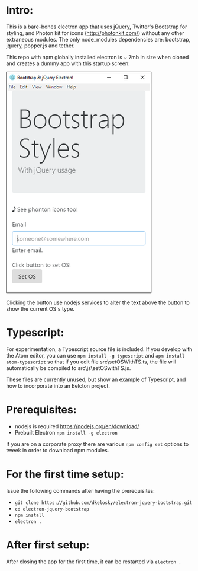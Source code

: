 Intro:
======
This is a bare-bones electron app that uses jQuery, Twitter's Bootstrap for
styling, and Photon kit for icons (http://photonkit.com/) without any other extraneous 
modules.  The only node_modules dependencies are: bootstrap, jquery, popper.js and tether.  

This repo with npm globally installed electron is ~ 7mb in size when cloned
and creates a dummy app with this startup screen:

![Alt text](Screenshot.jpeg?raw=true "Screen shot")

Clicking the button use nodejs services to alter the text above the button to
show the current OS's type.

Typescript:
===========
For experimentation, a Typescript source file is included.  If you develop
with the Atom editor, you can use ```npm install -g typescript```
and ```apm install atom-typescript``` so that if you edit
file src\setOSWithTS.ts, the file will automatically be compiled to
src\js\setOSwithTS.js.  

These files are currently unused, but show an example of Typescript, and how
to incorporate into an Eelcton project. 

Prerequisites:
==============
* nodejs is required https://nodejs.org/en/download/
* Prebuilt Electron ```npm install -g electron```

If you are on a corporate proxy there are various `npm config set` options to
tweek in order to download npm modules.

For the first time setup:
=========================
Issue the following commands after having the prerequisites:
* ```git clone https://github.com/dkelosky/electron-jquery-bootstrap.git```
* ```cd electron-jquery-bootstrap```
* ```npm install```
* ```electron .```

After first setup:
==================
After closing the app for the first time, it can be restarted via ```electron .```
